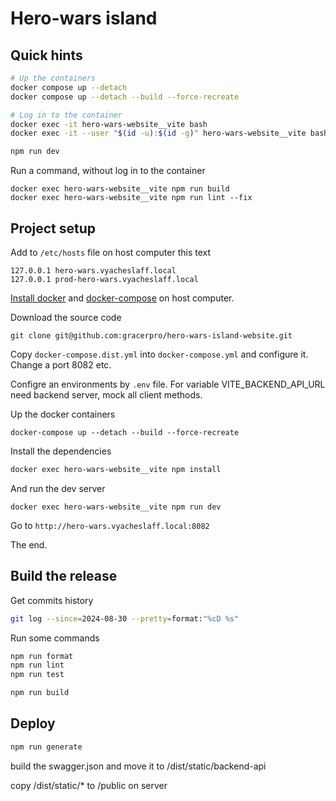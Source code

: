 # Hero-wars island

## Quick hints

```bash
# Up the containers
docker compose up --detach
docker compose up --detach --build --force-recreate

# Log in to the container
docker exec -it hero-wars-website__vite bash
docker exec -it --user "$(id -u):$(id -g)" hero-wars-website__vite bash

npm run dev
```

Run a command, without log in to the container

```
docker exec hero-wars-website__vite npm run build
docker exec hero-wars-website__vite npm run lint --fix
```


## Project setup

Add to `/etc/hosts` file on host computer this text

```
127.0.0.1 hero-wars.vyacheslaff.local
127.0.0.1 prod-hero-wars.vyacheslaff.local
```

[Install docker](https://docs.docker.com/engine/install/)
and
[docker-compose](https://docs.docker.com/compose/install/) on host computer.

Download the source code

```
git clone git@github.com:gracerpro/hero-wars-island-website.git
```

Copy `docker-compose.dist.yml` into `docker-compose.yml` and configure it. Change a port 8082 etc.

Configre an environments by `.env` file.
For variable VITE_BACKEND_API_URL need backend server, mock all client methods.

Up the docker containers

```
docker-compose up --detach --build --force-recreate
```

Install the dependencies

```bash
docker exec hero-wars-website__vite npm install
```

And run the dev server

```
docker exec hero-wars-website__vite npm run dev
```

Go to `http://hero-wars.vyacheslaff.local:8082`

The end.


## Build the release

Get commits history

```bash
git log --since=2024-08-30 --pretty=format:"%cD %s"
```

Run some commands

```bash
npm run format
npm run lint
npm run test

npm run build
```

## Deploy

```bash
npm run generate
```

build the swagger.json and move it to /dist/static/backend-api

copy /dist/static/* to /public on server
